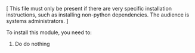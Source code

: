 [ This file must only be present if there are very specific
  installation instructions, such as installing non-python
  dependencies. The audience is systems administrators. ]

To install this module, you need to:

1. Do do nothing
